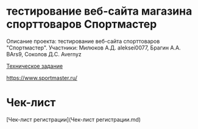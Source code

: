 # тестирование веб-сайта магазина спорттоваров Спортмастер

Описание проекта: тестирование веб-сайта спорттоваров "Спортмастер".
Участники: Милюков А.Д. aleksei0077, Брагин А.А. BArs9, Соколов Д.С. Avernyz

[Техническое задание](Техническое_задание.md)

https://www.sportmaster.ru/

# Чек-лист
[Чек-лист регистрации](Чек-лист регистрации.md)